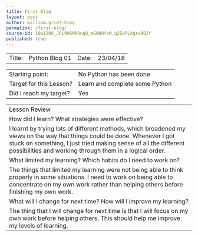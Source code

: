 ```yaml
---
title: First Blog
layout: post
author: william.grief-king
permalink: /first-blog/
source-id: 18w12O6_JPL9HSMkOnqQ_mG0WHfxM_q2EePLAqra8QJY
published: true
---
```

<table>
  <tr>
    <td>Title:</td>
    <td>Python Blog 01</td>
    <td>Date:</td>
    <td>23/04/18</td>
  </tr>
</table>


<table>
  <tr>
    <td>Starting point:</td>
    <td>No Python has been done</td>
  </tr>
  <tr>
    <td>Target for this Lesson?</td>
    <td>Learn and complete some Python</td>
  </tr>
  <tr>
    <td>Did I reach my target? 
</td>
    <td>Yes</td>
  </tr>
</table>


<table>
  <tr>
    <td>Lesson Review</td>
  </tr>
  <tr>
    <td>How did I learn? What strategies were effective? </td>
  </tr>
  <tr>
    <td>I learnt by trying lots of different methods, which broadened my views on the way that things could be done.  Whenever I got stuck on something, I just tried making sense of all the different possibilities and working through them in a logical order. 
</td>
  </tr>
  <tr>
    <td>What limited my learning? Which habits do I need to work on? </td>
  </tr>
  <tr>
    <td>The things that limited my learning were not being able to think properly in some situations. I need to work on being able to concentrate on my own work rather than helping others before finishing my own work. </td>
  </tr>
  <tr>
    <td>What will I change for next time? How will I improve my learning?</td>
  </tr>
  <tr>
    <td>The thing that I will change for next time is that I will focus on my own work before helping others. This should help me improve my levels of learning. </td>
  </tr>
</table>



